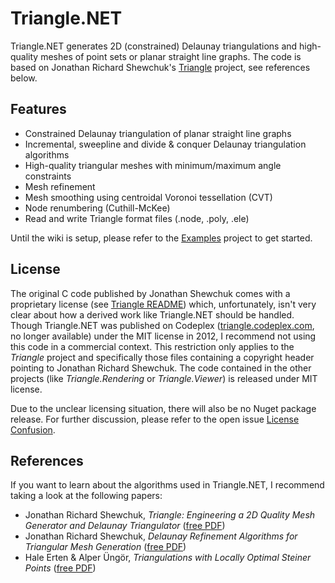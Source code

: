 # Triangle.NET

Triangle.NET generates 2D (constrained) Delaunay triangulations and high-quality meshes of point sets or planar straight line graphs. The code is based on Jonathan Richard Shewchuk's [Triangle](https://www.cs.cmu.edu/~quake/triangle.html) project, see references below.

## Features

* Constrained Delaunay triangulation of planar straight line graphs
* Incremental, sweepline and divide & conquer Delaunay triangulation algorithms
* High-quality triangular meshes with minimum/maximum angle constraints
* Mesh refinement
* Mesh smoothing using centroidal Voronoi tessellation (CVT)
* Node renumbering (Cuthill-McKee)
* Read and write Triangle format files (.node, .poly, .ele)

Until the wiki is setup, please refer to the [Examples](https://github.com/wo80/Triangle.NET/tree/master/src/Triangle.Examples) project to get started.

## License

The original C code published by Jonathan Shewchuk comes with a proprietary license (see [Triangle README](https://github.com/wo80/Triangle/blob/master/src/Triangle/README)) which, unfortunately, isn't very clear about how a derived work like Triangle.NET should be handled. Though Triangle.NET was published on Codeplex ([triangle.codeplex.com](https://triangle.codeplex.com), no longer available) under the MIT license in 2012, I recommend not using this code in a commercial context. This restriction only applies to the *Triangle* project and specifically those files containing a copyright header pointing to Jonathan Richard Shewchuk. The code contained in the other projects (like *Triangle.Rendering* or *Triangle.Viewer*) is released under MIT license.

Due to the unclear licensing situation, there will also be no Nuget package release. For further discussion, please refer to the open issue [License Confusion](https://github.com/wo80/Triangle.NET/issues/6).

## References

If you want to learn about the algorithms used in Triangle.NET, I recommend taking a look at the following papers:
* Jonathan Richard Shewchuk, *Triangle: Engineering a 2D Quality Mesh Generator and Delaunay Triangulator* ([free PDF](https://duckduckgo.com/?t=ffsb&q=Triangle+Engineering+a+2D+Quality+Mesh+Generator+and+Delaunay+Triangulator&ia=web))
* Jonathan Richard Shewchuk, *Delaunay Refinement Algorithms for Triangular Mesh Generation* ([free PDF](https://duckduckgo.com/?q=Delaunay+Refinement+Algorithms+for+Triangular+Mesh+Generation&t=ffsb&ia=web))
* Hale Erten & Alper Üngör, *Triangulations with Locally Optimal Steiner Points* ([free PDF](https://duckduckgo.com/?t=ffsb&q=Triangulations+with+Locally+Optimal+Steiner+Points&ia=web))
